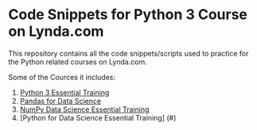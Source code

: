 # Code Snippets for Python 3 Course on Lynda.com

This repository contains all the code snippets/scripts used to practice for the Python related courses on Lynda.com.

Some of the Cources it includes:

1. [Python 3 Essential Training](https://www.lynda.com/Python-tutorials/Python-3-Essential-Training/62226-2.html)
2. [Pandas for Data Science](#)
3. [NumPy Data Science Essential Training](#)
4. [Python for Data Science Essential Training] (#)
